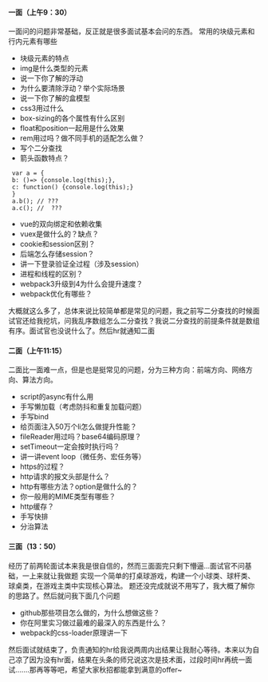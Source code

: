 #### 一面（上午9：30）
一面问的问题非常基础，反正就是很多面试基本会问的东西。
常用的块级元素和行内元素有哪些
- 块级元素的特点
- img是什么类型的元素
- 说一下你了解的浮动
- 为什么要清除浮动？举个实际场景
- 说一下你了解的盒模型
- css3用过什么
- box-sizing的各个属性有什么区别
- float和position一起用是什么效果
- rem用过吗？做不同手机的适配怎么做？
- 写个二分查找
- 箭头函数特点？

```
 var a = {
 b: ()=> {console.log(this);}, 
 c: function() {console.log(this);}
 }
 a.b(); // ??? 
 a.c(); //  ???
```

- vue的双向绑定和依赖收集
- vuex是做什么的？缺点？
- cookie和session区别？
- 后端怎么存储session？
- 讲一下登录验证全过程（涉及session）
- 进程和线程的区别？
- webpack3升级到4为什么会提升速度？
- webpack优化有哪些？

大概就这么多了，总体来说比较简单都是常见的问题，我之前写二分查找的时候面试官还给我挖坑，问我乱序数组怎么二分查找？我说二分查找的前提条件就是数组有序。面试官也没说什么了。然后hr就通知二面

#### 二面（上午11:15）
二面比一面难一点，但是也是挺常见的问题，分为三种方向：前端方向、网络方向、算法方向。
- script的async有什么用
- 手写懒加载（考虑防抖和重复加载问题）
- 手写bind
- 给页面注入50万个li怎么做提升性能？
- fileReader用过吗？base64编码原理？
- setTimeout一定会按时执行吗？
- 讲一讲event loop（微任务、宏任务等）
- https的过程？
- http请求的报文头部是什么？
- http有哪些方法？option是做什么的？
- 你一般用的MIME类型有哪些？
- http缓存？
- 手写快排
- 分治算法

#### 三面（13：50）
经历了前两轮面试本来我是很自信的，然而三面面完只剩下懵逼...面试官不问基础，一上来就让我做题
实现一个简单的打桌球游戏，构建一个小球类、球杆类、球桌类，在游戏主类中实现核心算法。
题还没完成就说不用写了，我大概了解你的思路了。然后就问我下面几个问题
- github那些项目怎么做的，为什么想做这些？
- 你在阿里实习做过最难的最深入的东西是什么？
- webpack的css-loader原理讲一下

然后面试就结束了，负责通知的hr给我说两周内出结果让我耐心等待。本来以为自己凉了因为没有hr面，结果在头条的师兄说这次是技术面，过段时间hr再统一面试.......那再等等吧，希望大家秋招都能拿到满意的offer~
